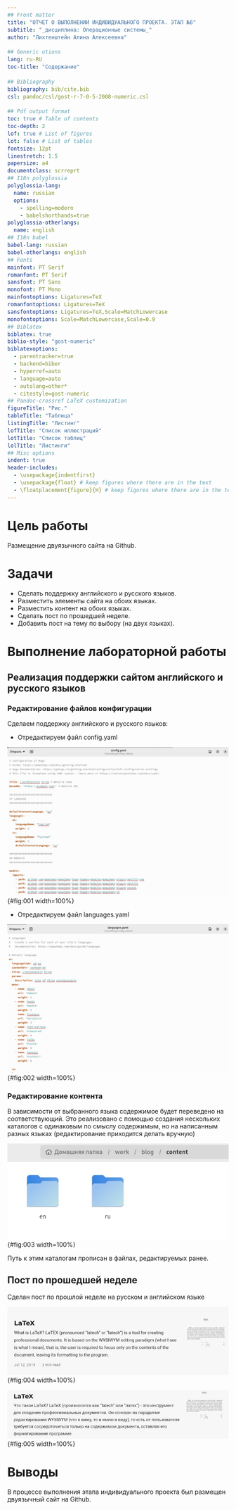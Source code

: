 ```yaml
---
## Front matter
title: "ОТЧЕТ О ВЫПОЛНЕНИИ ИНДИВИДУАЛЬНОГО ПРОЕКТА. ЭТАП №6"
subtitle: "_дисциплина: Операционные системы_"
author: "Лихтенштейн Алина Алексеевна"

## Generic otions
lang: ru-RU
toc-title: "Содержание"

## Bibliography
bibliography: bib/cite.bib
csl: pandoc/csl/gost-r-7-0-5-2008-numeric.csl

## Pdf output format
toc: true # Table of contents
toc-depth: 2
lof: true # List of figures
lot: false # List of tables
fontsize: 12pt
linestretch: 1.5
papersize: a4
documentclass: scrreprt
## I18n polyglossia
polyglossia-lang:
  name: russian
  options:
	- spelling=modern
	- babelshorthands=true
polyglossia-otherlangs:
  name: english
## I18n babel
babel-lang: russian
babel-otherlangs: english
## Fonts
mainfont: PT Serif
romanfont: PT Serif
sansfont: PT Sans
monofont: PT Mono
mainfontoptions: Ligatures=TeX
romanfontoptions: Ligatures=TeX
sansfontoptions: Ligatures=TeX,Scale=MatchLowercase
monofontoptions: Scale=MatchLowercase,Scale=0.9
## Biblatex
biblatex: true
biblio-style: "gost-numeric"
biblatexoptions:
  - parentracker=true
  - backend=biber
  - hyperref=auto
  - language=auto
  - autolang=other*
  - citestyle=gost-numeric
## Pandoc-crossref LaTeX customization
figureTitle: "Рис."
tableTitle: "Таблица"
listingTitle: "Листинг"
lofTitle: "Список иллюстраций"
lotTitle: "Список таблиц"
lolTitle: "Листинги"
## Misc options
indent: true
header-includes:
  - \usepackage{indentfirst}
  - \usepackage{float} # keep figures where there are in the text
  - \floatplacement{figure}{H} # keep figures where there are in the text
---
```

  
# Цель работы
Размещение двуязычного сайта на Github.

# Задачи
- Сделать поддержку английского и русского языков.
- Разместить элементы сайта на обоих языках.
- Разместить контент на обоих языках.
- Сделать пост по прошедшей неделе.
- Добавить пост на тему по выбору (на двух языках).

# Выполнение лабораторной работы

## Реализация поддержки сайтом английского и русского языков

### Редактирование файлов конфигурации



Сделаем поддержку английского и русского языков:
- Отредактируем файл config.yaml 

![Редактирование файла config.yaml](image/1.png){#fig:001 width=100%}

- Отредактируем файл languages.yaml 

![Редактирование файла languages.yaml](image/2.png){#fig:002 width=100%}

### Редактирование контента
В зависимости от выбранного языка содержимое будет переведено на соответствующий. Это реализовано с помощью создания нескольких каталогов с одинаковым по смыслу содержимым, но на написанным разных языках (редактирование приходится делать вручную) 

![Каталоги с одинаковым по смыслу содержимым, но на разных языках](image/3.png){#fig:003 width=100%}

Путь к этим каталогам прописан в файлах, редактируемых ранее.

## Пост по прошедшей неделе
Сделан пост по прошлой неделе на русском и английском языке 

![Пост по прошедшей неделе на английском языке](image/4.png){#fig:004 width=100%}

![Пост по прошедшей неделе на русском языке](image/5.png){#fig:005 width=100%}

# Выводы
В процессе выполнения этапа индивидуального проекта был размещен двуязычный сайт на Github.
